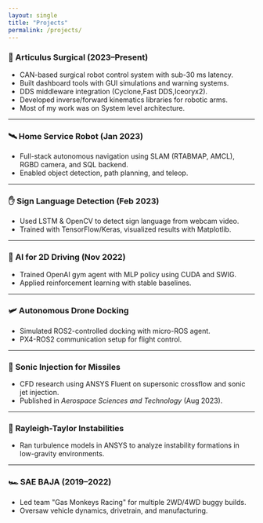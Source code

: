 ```yaml
---
layout: single
title: "Projects"
permalink: /projects/
---
```


### 🦾 Articulus Surgical (2023–Present)
- CAN-based surgical robot control system with sub-30 ms latency.
- Built dashboard tools with GUI simulations and warning systems.
- DDS middleware integration (Cyclone,Fast DDS,Iceoryx2).
- Developed inverse/forward kinematics libraries for robotic arms.
- Most of my work was on System level architecture.

---

### 🛰️ Home Service Robot (Jan 2023)
- Full-stack autonomous navigation using SLAM (RTABMAP, AMCL), RGBD camera, and SQL backend.
- Enabled object detection, path planning, and teleop.

---

### ✋ Sign Language Detection (Feb 2023)
- Used LSTM & OpenCV to detect sign language from webcam video.
- Trained with TensorFlow/Keras, visualized results with Matplotlib.

---

### 🧠 AI for 2D Driving (Nov 2022)
- Trained OpenAI gym agent with MLP policy using CUDA and SWIG.
- Applied reinforcement learning with stable baselines.

---

### 🛩️ Autonomous Drone Docking
- Simulated ROS2-controlled docking with micro-ROS agent.
- PX4-ROS2 communication setup for flight control.

---

### 💨 Sonic Injection for Missiles
- CFD research using ANSYS Fluent on supersonic crossflow and sonic jet injection.
- Published in *Aerospace Sciences and Technology* (Aug 2023).

---

### 🌊 Rayleigh-Taylor Instabilities
- Ran turbulence models in ANSYS to analyze instability formations in low-gravity environments.

---

### 🏎️ SAE BAJA (2019–2022)
- Led team "Gas Monkeys Racing" for multiple 2WD/4WD buggy builds.
- Oversaw vehicle dynamics, drivetrain, and manufacturing.

